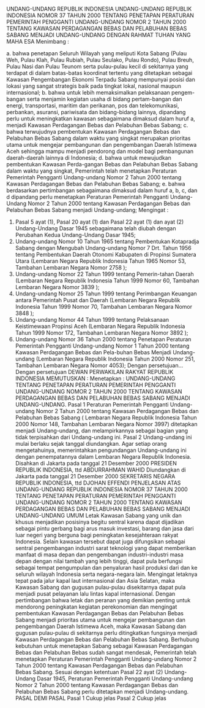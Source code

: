  UNDANG-UNDANG REPUBLIK INDONESIA UNDANG-UNDANG REPUBLIK INDONESIA NOMOR 37 TAHUN 2000 TENTANG PENETAPAN PERATURAN PEMERINTAH PENGGANTI UNDANG-UNDANG NOMOR 2 TAHUN 2000 TENTANG KAWASAN PERDAGANGAN BEBAS DAN PELABUHAN BEBAS SABANG MENJADI UNDANG-UNDANG
DENGAN RAHMAT TUHAN YANG MAHA ESA
Menimbang :

a. bahwa penetapan Seluruh Wilayah yang meliputi Kota Sabang (Pulau Weh, Pulau Klah, Pulau Rubiah, Pulau Seulako, Pulau Rondo), Pulau Breuh, Pulau Nasi dan Pulau Teunom serta pulau-pulau kecil di sekitarnya yang terdapat di dalam batas-batas koordinat tertentu yang ditetapkan sebagai Kawasan Pengembangan Ekonomi Terpadu Sabang mempunyai posisi dan lokasi yang sangat strategis baik pada tingkat lokal, nasional maupun internasional;
b. bahwa untuk lebih memaksimalkan pelaksanaan pengem-bangan serta menjamin kegiatan usaha di bidang pertam-bangan dan energi, transportasi, maritim dan perikanan, pos dan telekomunikasi, perbankan, asuransi, pariwisata dan bidang-bidang lainnya, dipandang perlu untuk meningkatkan kawasan sebagaimana dimaksud dalam huruf a, menjadi Kawasan Perdagangan Bebas dan Pelabuhan Bebas Sabang;
c. bahwa terwujudnya pembentukan Kawasan Perdagangan Bebas dan Pelabuhan Bebas Sabang dalam waktu yang singkat merupakan prioritas utama untuk mengejar pembangunan dan pengembangan Daerah Istimewa Aceh sehingga mampu menjadi pendorong dan model bagi pembangunan daerah-daerah lainnya di Indonesia;
d. bahwa untuk mewujudkan pembentukan Kawasan Perda-gangan Bebas dan Pelabuhan Bebas Sabang dalam waktu yang singkat, Pemerintah telah menetapkan Peraturan Pemerintah Pengganti Undang-undang Nomor 2 Tahun 2000 tentang Kawasan Perdagangan Bebas dan Pelabuhan Bebas Sabang;
e. bahwa berdasarkan pertimbangan sebagaimana dimaksud dalam huruf a, b, c, dan d dipandang perlu menetapkan Peraturan Pemerintah Pengganti Undang-Undang Nomor 2 Tahun 2000 tentang Kawasan Perdagangan Bebas dan Pelabuhan Bebas Sabang menjadi Undang-undang;
Mengingat :

1. Pasal 5 ayat (1), Pasal 20 ayat (1) dan Pasal 22 ayat (1) dan ayat (2) Undang-Undang Dasar 1945 sebagaimana telah diubah dengan Perubahan Kedua Undang-Undang Dasar 1945;
2. Undang-undang Nomor 10 Tahun 1965 tentang Pembentukan Kotapradja Sabang dengan Mengubah Undang-undang Nomor 7 Drt. Tahun 1956 tentang Pembentukan Daerah Otonomi Kabupaten di Propinsi Sumatera Utara (Lembaran Negara Republik Indonesia Tahun 1965 Nomor 53, Tambahan Lembaran Negara Nomor 2758 );
3. Undang-undang Nomor 22 Tahun 1999 tentang Pemerin-tahan Daerah (Lembaran Negara Republik Indonesia Tahun 1999 Nomor 60, Tambahan Lembaran Negara Nomor 3839 );
4. Undang-undang Nomor 25 Tahun 1999 tentang Perimbangan Keuangan antara Pemerintah Pusat dan Daerah (Lembaran Negara Republik Indonesia Tahun 1999 Nomor 70, Tambahan Lembaran Negara Nomor 3848 );
5. Undang-undang Nomor 44 Tahun 1999 tentang Pelaksanaan Keistimewaan Propinsi Aceh (Lembaran Negara Republik Indonesia Tahun 1999 Nomor 172, Tambahan Lembaran Negara Nomor 3892 );
6. Undang-undang Nomor 36 Tahun 2000 tentang Penetapan Peraturan Pemerintah Pengganti Undang-undang Nomor 1 Tahun 2000 tentang Kawasan Perdagangan Bebas dan Pela-buhan Bebas Menjadi Undang-undang (Lembaran Negara Republik Indonesia Tahun 2000 Nomor 251, Tambahan Lembaran Negara Nomor 4053); Dengan persetujuan... Dengan persetujuan DEWAN PERWAKILAN RAKYAT REPUBLIK INDONESIA
MEMUTUSKAN :
 Menetapkan : UNDANG-UNDANG TENTANG PENETAPAN PERATURAN PEMERINTAH PENGGANTI UNDANG-UNDANG NOMOR 2 TAHUN 2000 TENTANG KAWASAN PERDAGANGAN BEBAS DAN PELABUHAN BEBAS SABANG MENJADI UNDANG-UNDANG.
Pasal 1
Peraturan Pemerintah Pengganti Undang-undang Nomor 2 Tahun 2000 tentang Kawasan Perdagangan Bebas dan Pelabuhan Bebas Sabang ( Lembaran Negara Republik Indonesia Tahun 2000 Nomor 148, Tambahan Lembaran Negara Nomor 3997) ditetapkan menjadi Undang-undang, dan melampirkannya sebagai bagian yang tidak terpisahkan dari Undang-undang ini.
Pasal 2
Undang-undang ini mulai berlaku sejak tanggal diundangkan. Agar setiap orang mengetahuinya, memerintahkan pengundangan Undang-undang ini dengan penempatannya dalam Lembaran Negara Republik Indonesia. Disahkan di Jakarta pada tanggal 21 Desember 2000 PRESIDEN REPUBLIK INDONESIA, ttd ABDURRAHMAN WAHID Diundangkan di Jakarta pada tanggal 21 Desember 2000 SEKRETARIS NEGARA REPUBLIK INDONESIA, ttd DJOHAN EFFENDI PENJELASAN ATAS UNDANG-UNDANG REPUBLIK INDONESIA NOMOR 37 TAHUN 2000 TENTANG PENETAPAN PERATURAN PEMERINTAH PENGGANTI UNDANG-UNDANG NOMOR 2 TAHUN 2000 TENTANG KAWASAN PERDAGANGAN BEBAS DAN PELABUHAN BEBAS SABANG MENJADI UNDANG-UNDANG UMUM Letak Kawasan Sabang yang unik dan khusus menjadikan posisinya begitu sentral karena dapat dijadikan sebagai pintu gerbang bagi arus masuk investasi, barang dan jasa dari luar negeri yang berguna bagi peningkatan kesejahteraan rakyat Indonesia. Selain kawasan tersebut dapat juga difungsikan sebagai sentral pengembangan industri sarat teknologi yang dapat memberikan manfaat di masa depan dan pengembangan industri-industri masa depan dengan nilai tambah yang lebih tinggi, dapat pula berfungsi sebagai tempat pengumpulan dan penyaluran hasil produksi dari dan ke seluruh wilayah Indonesia serta negara-negara lain. Mengingat letaknya tepat pada jalur kapal laut internasional dan Asia Selatan, maka Kawasan Sabang dan gugusan pulau-pulau disekitarnya dapat pula menjadi pusat pelayanan lalu lintas kapal internasional. Dengan pertimbangan bahwa letak dan peranan yang demikian penting untuk mendorong peningkatan kegiatan perekonomian dan mengingat pembentukan Kawasan Perdagangan Bebas dan Pelabuhan Bebas Sabang menjadi prioritas utama untuk mengejar pembangunan dan pengembangan Daerah Istimewa Aceh, maka Kawasan Sabang dan gugusan pulau-pulau di sekitarnya perlu ditingkatkan fungsinya menjadi Kawasan Perdagangan Bebas dan Pelabuhan Bebas Sabang. Berhubung kebutuhan untuk menetapkan Sabang sebagai Kawasan Perdagangan Bebas dan Pelabuhan Bebas sudah sangat mendesak, Pemerintah telah menetapkan Peraturan Pemerintah Pengganti Undang-undang Nomor 2 Tahun 2000 tentang Kawasan Perdagangan Bebas dan Pelabuhan Bebas Sabang. Sesuai dengan ketentuan Pasal 22 ayat (2) Undang-Undang Dasar 1945, Peraturan Pemerintah Pengganti Undang-undang Nomor 2 Tahun 2000 tentang Kawasan Perdagangan Bebas dan Pelabuhan Bebas Sabang perlu ditetapkan menjadi Undang-undang. PASAL DEMI PASAL
Pasal 1
Cukup jelas
Pasal 2
Cukup jelas